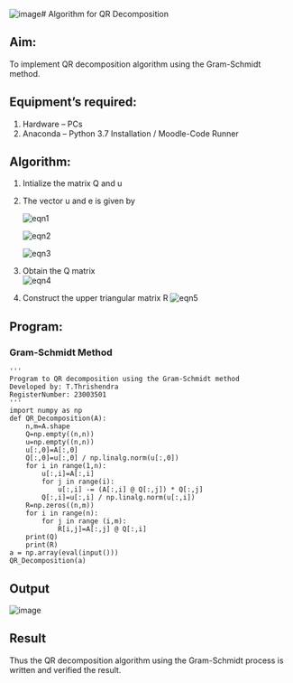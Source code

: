 ![image](https://github.com/Thrishendra/QRdecomposition/assets/145742464/d6c9f5a4-5f4f-46b8-9a13-d39d61455016)# Algorithm for QR Decomposition
## Aim:
To implement QR decomposition algorithm using the Gram-Schmidt method.
## Equipment’s required:
1.	Hardware – PCs
2.	Anaconda – Python 3.7 Installation / Moodle-Code Runner
## Algorithm:
1.	Intialize the matrix Q and u
2.	The vector u and e is given by

    ![eqn1](./ex4.jpg)

    ![eqn2](./ex6.jpg)

    ![eqn3](./ex3.jpg)

3.	Obtain the Q matrix   
    ![eqn4](./ex1.jpg)
4.	Construct the upper triangular matrix R
    ![eqn5](./ex2.jpg)



## Program:
### Gram-Schmidt Method
```
''' 
Program to QR decomposition using the Gram-Schmidt method
Developed by: T.Thrishendra
RegisterNumber: 23003501
'''
import numpy as np
def QR_Decomposition(A):
    n,m=A.shape
    Q=np.empty((n,n))
    u=np.empty((n,n))
    u[:,0]=A[:,0]
    Q[:,0]=u[:,0] / np.linalg.norm(u[:,0])
    for i in range(1,n):
        u[:,i]=A[:,i]
        for j in range(i):
            u[:,i] -= (A[:,i] @ Q[:,j]) * Q[:,j]
        Q[:,i]=u[:,i] / np.linalg.norm(u[:,i])
    R=np.zeros((n,m))
    for i in range(n):
        for j in range (i,m):
            R[i,j]=A[:,j] @ Q[:,i]
    print(Q)
    print(R)
a = np.array(eval(input()))
QR_Decomposition(a)

```

## Output

![image](https://github.com/Thrishendra/QRdecomposition/assets/145742464/006d42a7-d043-4199-9ecd-1b9d83baa840)


## Result
Thus the QR decomposition algorithm using the Gram-Schmidt process is written and verified the result.
